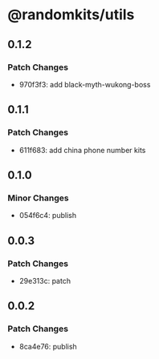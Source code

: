 # @randomkits/utils

## 0.1.2

### Patch Changes

- 970f3f3: add black-myth-wukong-boss

## 0.1.1

### Patch Changes

- 611f683: add china phone number kits

## 0.1.0

### Minor Changes

- 054f6c4: publish

## 0.0.3

### Patch Changes

- 29e313c: patch

## 0.0.2

### Patch Changes

- 8ca4e76: publish
